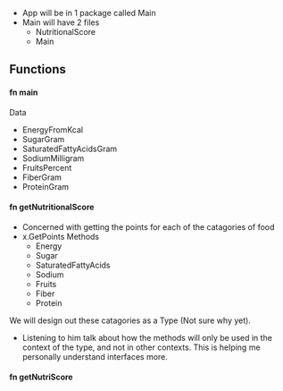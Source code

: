 - App will be in 1 package called Main
- Main will have 2 files
  - NutritionalScore
  - Main

## Functions

#### fn main
Data
- EnergyFromKcal
- SugarGram
- SaturatedFattyAcidsGram
- SodiumMilligram
- FruitsPercent
- FiberGram
- ProteinGram

#### fn getNutritionalScore

- Concerned with getting the points for each of the catagories of food
- x.GetPoints Methods
  - Energy
  - Sugar
  - SaturatedFattyAcids
  - Sodium
  - Fruits
  - Fiber
  - Protein

We will design out these catagories as a Type (Not sure why yet).

* Listening to him talk about how the methods will only be used in the context of the type, and not in other contexts. This is helping me personally understand interfaces more.
#### fn getNutriScore